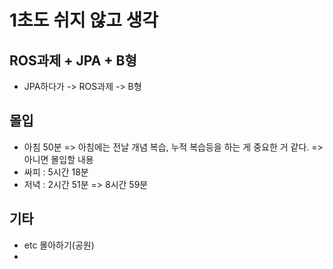 # 1초도 쉬지 않고 생각


## ROS과제 + JPA + B형
- JPA하다가 -> ROS과제 -> B형

## 몰입
- 아침 50분
    => 아침에는 전날 개념 복습, 누적 복습등을 하는 게 중요한 거 같다.
    => 아니면 몰입할 내용
- 싸피 : 5시간 18분
- 저녁 : 2시간 51분
=>  8시간 59분



## 기타
-  etc 몰아하기(공원)
- 
